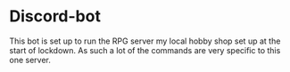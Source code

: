 # Discord-bot
This bot is set up to run the RPG server my local hobby shop set up at the start of lockdown. As such a lot of the commands are very specific to this one server.
